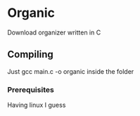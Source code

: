 # Organic
Download organizer written in C

## Compiling
Just gcc main.c -o organic inside the folder

### Prerequisites

Having linux I guess

